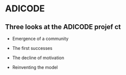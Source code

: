 # ADICODE

## Three looks at the ADICODE projef ct

- Emergence of a community

- The first successes

- The decline of motivation

- Reinventing the model
